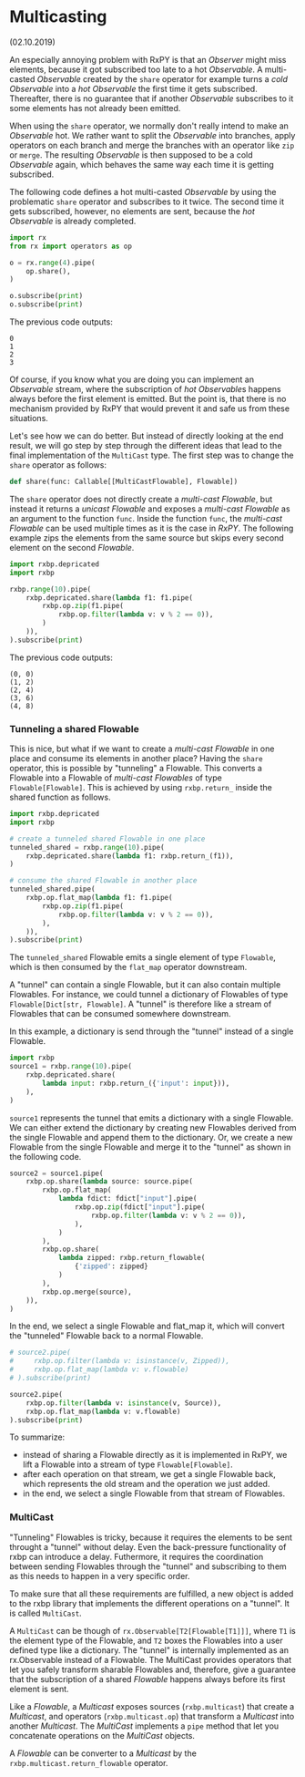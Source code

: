 # Multicasting

(02.10.2019)


An especially annoying problem with RxPY is that an *Observer* might miss 
elements, because it got subscribed too late to a hot *Observable*. A 
multi-casted *Observable* created by the `share` operator for example 
turns a *cold Observable* into a *hot Observable* the first time it gets 
subscribed. Thereafter, there is no guarantee that if another 
*Observable* subscribes to it some elements has not already been emitted.

When using the `share` operator, we normally don't really intend to make an 
*Observable* hot. We rather want to split the *Observable* into branches, 
apply operators on each branch and merge the branches with an operator like 
`zip` or `merge`. The resulting *Observable* is then supposed to be a cold
*Observable* again, which behaves the same way each time it is getting
subscribed.

The following code defines a hot multi-casted *Observable* by using the 
problematic `share` operator and subscribes to it twice. The second time it gets
subscribed, however, no elements are sent, because the *hot Observable*
is already completed.

``` python
import rx
from rx import operators as op

o = rx.range(4).pipe(
    op.share(),
)

o.subscribe(print)
o.subscribe(print)
```

The previous code outputs:

```
0
1
2
3
```

Of course, if you know what you are doing you can implement an
*Observable* stream, where the subscription of *hot Observable*s happens
always before the first element is emitted. But the point is, that
there is no mechanism provided by RxPY that would prevent it and safe
us from these situations.

Let's see how we can do better. But instead of directly looking at the
end result, we will go step by step through the different ideas that lead
to the final implementation of the `MultiCast` type. The first step
was to change the `share` operator as follows:

``` python
def share(func: Callable[[MultiCastFlowable], Flowable])
```

The `share` operator does not directly create a *multi-cast Flowable*, 
but instead it returns a *unicast Flowable* and
exposes a *multi-cast Flowable* as an argument to the function `func`. Inside
the function `func`, the *multi-cast Flowable* can be used multiple
times as it is the case in *RxPY*. The following
example zips the elements from the same source but skips every second
element on the second *Flowable*.
 
``` python
import rxbp.depricated
import rxbp

rxbp.range(10).pipe(
    rxbp.depricated.share(lambda f1: f1.pipe(
        rxbp.op.zip(f1.pipe(
            rxbp.op.filter(lambda v: v % 2 == 0)),
        )
    )),
).subscribe(print)
```
The previous code outputs:

```
(0, 0)
(1, 2)
(2, 4)
(3, 6)
(4, 8)
```

### Tunneling a shared Flowable

This is nice, but what if we want to create a *multi-cast Flowable* in one
place and consume its elements in another place?
Having the `share` operator, this is possible by "tunneling" a Flowable. 
This converts a Flowable into a Flowable of
*multi-cast Flowables* of type `Flowable[Flowable]`. This is 
achieved by using `rxbp.return_` inside the shared function as follows.
 
``` python
import rxbp.depricated
import rxbp

# create a tunneled shared Flowable in one place
tunneled_shared = rxbp.range(10).pipe(
    rxbp.depricated.share(lambda f1: rxbp.return_(f1)),
)

# consume the shared Flowable in another place
tunneled_shared.pipe(
    rxbp.op.flat_map(lambda f1: f1.pipe(
        rxbp.op.zip(f1.pipe(
            rxbp.op.filter(lambda v: v % 2 == 0)),
        ),
    )),
).subscribe(print)
```

The `tunneled_shared` Flowable emits a single element of type `Flowable`,
which is then consumed by the `flat_map` operator downstream.

A "tunnel" can contain a single Flowable, but it can also contain multiple 
Flowables. For instance, we could tunnel a dictionary of Flowables of type
`Flowable[Dict[str, Flowable]`. A "tunnel" is therefore like a stream of
Flowables that can be consumed somewhere downstream.

In this example, a dictionary is send through the "tunnel" instead of a
single Flowable.

``` python
import rxbp
source1 = rxbp.range(10).pipe(
    rxbp.depricated.share(
        lambda input: rxbp.return_({'input': input})),
    ),
)
```

`source1` represents the tunnel that emits a dictionary with a single
Flowable. We can either extend the dictionary by creating new Flowables 
derived from the single Flowable and append them to the dictionary. Or, we 
create a new Flowable from the single Flowable and merge it to the "tunnel" 
as shown in the following code.

``` python
source2 = source1.pipe(
    rxbp.op.share(lambda source: source.pipe(
        rxbp.op.flat_map(
            lambda fdict: fdict["input"].pipe(
                rxbp.op.zip(fdict["input"].pipe(
                    rxbp.op.filter(lambda v: v % 2 == 0)),
                ),
            )
        ),
        rxbp.op.share(
            lambda zipped: rxbp.return_flowable(
                {'zipped': zipped}
            )
        ),
        rxbp.op.merge(source),
    )),
)
```

In the end, we select a single Flowable and flat_map it, which will
convert the "tunneled" Flowable back to a normal Flowable.

``` python
# source2.pipe(
#     rxbp.op.filter(lambda v: isinstance(v, Zipped)),
#     rxbp.op.flat_map(lambda v: v.flowable)
# ).subscribe(print)

source2.pipe(
    rxbp.op.filter(lambda v: isinstance(v, Source)),
    rxbp.op.flat_map(lambda v: v.flowable)
).subscribe(print)
```

To summarize:

* instead of sharing a Flowable directly as it is 
implemented in RxPY, we lift a Flowable into a stream of type
 `Flowable[Flowable]`.
* after each operation on that stream, we get a single Flowable back,
which represents the old stream and the operation we just added.
* in the end, we select a single Flowable from that stream of Flowables.

### MultiCast

"Tunneling" Flowables is tricky, because it requires the elements to be sent
throught a "tunnel" without delay. Even the back-pressure functionality 
of rxbp can introduce a delay. Futhermore, it requires the coordination
between sending Flowables through the "tunnel" and subscribing to them as
this needs to happen in a very specific order.

To make sure that all these requirements are fulfilled, a new object is
added to the rxbp library that implements the different operations on
a "tunnel". It is called `MultiCast`.

A `MultiCast` can be though of `rx.Observable[T2[Flowable[T1]]]`,
where `T1` is the element type of the Flowable, and `T2` boxes the 
Flowables into a user defined type like a dictionary.
The "tunnel" is internally implemented as an rx.Observable instead of 
a Flowable. The MultiCast provides operators that let you
safely transform sharable Flowables and, therefore, give a guarantee
that the subscription of a shared *Flowable* happens always before 
its first element is sent.

Like a *Flowable*, a *Multicast* exposes sources (`rxbp.multicast`) 
that create a *Multicast*, and operators (`rxbp.multicast.op`) that 
transform a *Multicast* into another *Multicast*. The *MultiCast* 
implements a `pipe` method that let you concatenate operations on 
the *MultiCast* objects.

A *Flowable* can 
be converter to a *Multicast* by the `rxbp.multicast.return_flowable` 
operator.